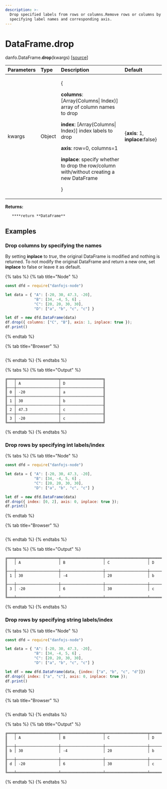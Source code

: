 ```yaml
---
description: >-
  Drop specified labels from rows or columns.Remove rows or columns by
  specifying label names and corresponding axis.
---
```


# DataFrame.drop

danfo.DataFrame.**drop**\(kwargs\) \[[source](https://github.com/opensource9ja/danfojs/blob/cf5c7ae3a009458e61eedd18d9c9b5b6b10d5276/danfojs/src/core/frame.js#L125)\]

<table>
  <thead>
    <tr>
      <th style="text-align:left">Parameters</th>
      <th style="text-align:left">Type</th>
      <th style="text-align:left">Description</th>
      <th style="text-align:left">Default</th>
    </tr>
  </thead>
  <tbody>
    <tr>
      <td style="text-align:left">kwargs</td>
      <td style="text-align:left">Object</td>
      <td style="text-align:left">
        <p>{</p>
        <p><b>columns</b>: [Array(Columns| Index)] array of column names to drop</p>
        <p><b>index</b>: [Array(Columns| Index)] index labels to drop</p>
        <p><b>axis</b>: row=0, columns=1</p>
        <p><b>inplace</b>: specify whether to drop the row/column with/without creating
          a new DataFrame</p>
        <p>}</p>
      </td>
      <td style="text-align:left">{<b>axis</b>: 1, <b>inplace:</b>false}</td>
    </tr>
  </tbody>
</table>

**Returns:**

       ****return **DataFrame**

## **Examples**

### Drop columns by specifying the names

By setting **inplace** to _true_, the original DataFrame is modified and nothing is returned. To not modify the original DataFrame and return a new one, set **inplace** to false or leave it as default. 

{% tabs %}
{% tab title="Node" %}
```javascript
const dfd = require("danfojs-node")

let data = { "A": [-20, 30, 47.3, -20],
             "B": [34, -4, 5, 6] ,
             "C": [20, 20, 30, 30],
             "D": ["a", "b", "c", "c"] }

let df = new dfd.DataFrame(data)
df.drop({ columns: ["C", "B"], axis: 1, inplace: true });
df.print()
```
{% endtab %}

{% tab title="Browser" %}
```

```
{% endtab %}
{% endtabs %}

{% tabs %}
{% tab title="Output" %}
```text
╔═══╤═══════════════════╤═══════════════════╗
║   │ A                 │ D                 ║
╟───┼───────────────────┼───────────────────╢
║ 0 │ -20               │ a                 ║
╟───┼───────────────────┼───────────────────╢
║ 1 │ 30                │ b                 ║
╟───┼───────────────────┼───────────────────╢
║ 2 │ 47.3              │ c                 ║
╟───┼───────────────────┼───────────────────╢
║ 3 │ -20               │ c                 ║
╚═══╧═══════════════════╧═══════════════════╝
```
{% endtab %}
{% endtabs %}

### Drop rows by specifying int labels/index

{% tabs %}
{% tab title="Node" %}
```javascript
const dfd = require("danfojs-node")

let data = { "A": [-20, 30, 47.3, -20],
             "B": [34, -4, 5, 6] ,
             "C": [20, 20, 30, 30],
             "D": ["a", "b", "c", "c"] }

let df = new dfd.DataFrame(data)
df.drop({ index: [0, 2], axis: 0, inplace: true });
df.print()

```
{% endtab %}

{% tab title="Browser" %}
```

```
{% endtab %}
{% endtabs %}

{% tabs %}
{% tab title="Output" %}
```text
╔═══╤═══════════════════╤═══════════════════╤═══════════════════╤═══════════════════╗
║   │ A                 │ B                 │ C                 │ D                 ║
╟───┼───────────────────┼───────────────────┼───────────────────┼───────────────────╢
║ 1 │ 30                │ -4                │ 20                │ b                 ║
╟───┼───────────────────┼───────────────────┼───────────────────┼───────────────────╢
║ 3 │ -20               │ 6                 │ 30                │ c                 ║
╚═══╧═══════════════════╧═══════════════════╧═══════════════════╧═══════════════════╝
```
{% endtab %}
{% endtabs %}

### Drop rows by specifying string labels/index

{% tabs %}
{% tab title="Node" %}
```javascript
const dfd = require("danfojs-node")

let data = { "A": [-20, 30, 47.3, -20],
             "B": [34, -4, 5, 6] ,
             "C": [20, 20, 30, 30],
             "D": ["a", "b", "c", "c"] }

let df = new dfd.DataFrame(data, {index: ["a", "b", "c", "d"]})
df.drop({ index: ["a", "c"], axis: 0, inplace: true });
df.print()

```
{% endtab %}

{% tab title="Browser" %}
```

```
{% endtab %}
{% endtabs %}

{% tabs %}
{% tab title="Output" %}
```text
╔═══╤═══════════════════╤═══════════════════╤═══════════════════╤═══════════════════╗
║   │ A                 │ B                 │ C                 │ D                 ║
╟───┼───────────────────┼───────────────────┼───────────────────┼───────────────────╢
║ b │ 30                │ -4                │ 20                │ b                 ║
╟───┼───────────────────┼───────────────────┼───────────────────┼───────────────────╢
║ d │ -20               │ 6                 │ 30                │ c                 ║
╚═══╧═══════════════════╧═══════════════════╧═══════════════════╧═══════════════════╝
```
{% endtab %}
{% endtabs %}

